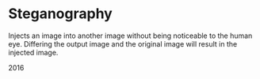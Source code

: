 # Steganography
Injects an image into another image without being noticeable to the human eye. Differing the output image and the original image will result in the injected image.

2016
